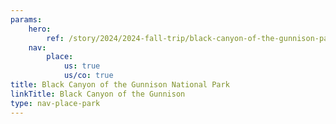 ```yaml
---
params:
    hero:
        ref: /story/2024/2024-fall-trip/black-canyon-of-the-gunnison-park/media-q7hhhcqcnt4r
    nav:
        place:
            us: true
            us/co: true
title: Black Canyon of the Gunnison National Park
linkTitle: Black Canyon of the Gunnison
type: nav-place-park
---
```

